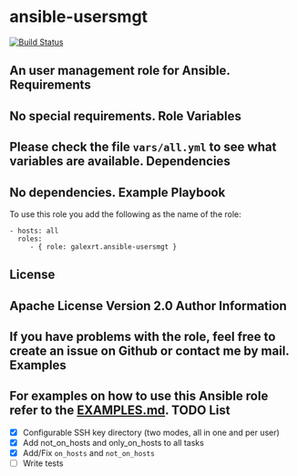 ansible-usersmgt
=========

[![Build Status](https://travis-ci.org/galexrt/ansible-usersmgt.svg?branch=master)](https://travis-ci.org/galexrt/ansible-usersmgt)

An user management role for Ansible.
Requirements
------------

No special requirements.
Role Variables
--------------

Please check the file `vars/all.yml` to see what variables are available.
Dependencies
------------

No dependencies.
Example Playbook
----------------

To use this role you add the following as the name of the role:

    - hosts: all
      roles:
         - { role: galexrt.ansible-usersmgt }

License
-------

Apache License Version 2.0
Author Information
------------------

If you have problems with the role, feel free to create an issue on Github or contact me by mail.
Examples
--------
For examples on how to use this Ansible role refer to the [EXAMPLES.md](EXAMPLES.md).
TODO List
-------
- [x] Configurable SSH key directory (two modes, all in one and per user)
- [x] Add not_on_hosts and only_on_hosts to all tasks
- [x] Add/Fix `on_hosts` and `not_on_hosts`
- [ ] Write tests
